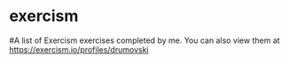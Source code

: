 # exercism
#A list of Exercism exercises completed by me.
You can also view them at https://exercism.io/profiles/drumovski
